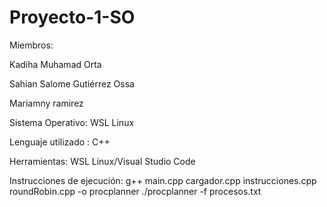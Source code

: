 ﻿# Proyecto-1-SO
 
Miembros:

Kadiha Muhamad Orta

Sahian Salome Gutiérrez Ossa

Mariamny ramirez

Sistema Operativo: WSL Linux

Lenguaje utilizado : C++

Herramientas: WSL Linux/Visual Studio Code

Instrucciones de ejecución: g++ main.cpp cargador.cpp instrucciones.cpp roundRobin.cpp -o procplanner
 ./procplanner -f procesos.txt  

